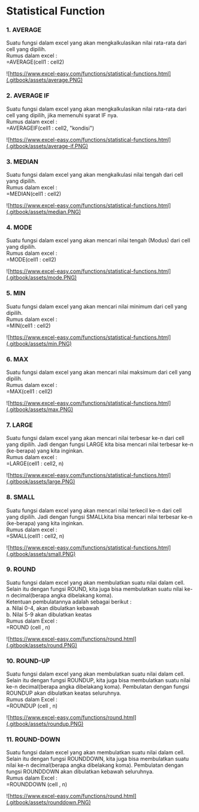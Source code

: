 # Statistical Function

### 1. AVERAGE

Suatu fungsi dalam excel yang akan mengkalkulasikan nilai rata-rata dari cell yang dipilih.  
Rumus dalam excel :   
=AVERAGE\(cell1 : cell2\)

![https://www.excel-easy.com/functions/statistical-functions.html](.gitbook/assets/average.PNG)

### 2. AVERAGE IF

Suatu fungsi dalam excel yang akan mengkalkulasikan nilai rata-rata dari cell yang dipilih, jika memenuhi syarat IF nya.  
Rumus dalam excel :   
=AVERAGEIF\(cell1 : cell2, "kondisi"\)

![https://www.excel-easy.com/functions/statistical-functions.html](.gitbook/assets/average-if.PNG)

### 3. MEDIAN

Suatu fungsi dalam excel yang akan mengkalkulasi nilai tengah dari cell yang dipilih.  
Rumus dalam excel :   
=MEDIAN\(cell1 : cell2\)

![https://www.excel-easy.com/functions/statistical-functions.html](.gitbook/assets/median.PNG)

### 4. MODE

Suatu fungsi dalam excel yang akan mencari nilai tengah \(Modus\) dari cell yang dipilih.  
Rumus dalam excel :   
=MODE\(cell1 : cell2\)

![https://www.excel-easy.com/functions/statistical-functions.html](.gitbook/assets/mode.PNG)

### 5. MIN

Suatu fungsi dalam excel yang akan mencari nilai minimum dari  cell yang dipilih.  
Rumus dalam excel :   
=MIN\(cell1 : cell2\)

![https://www.excel-easy.com/functions/statistical-functions.html](.gitbook/assets/min.PNG)

### 6. MAX

Suatu fungsi dalam excel yang akan mencari nilai maksimum dari  cell yang dipilih.  
Rumus dalam excel :   
=MAX\(cell1 : cell2\)

![https://www.excel-easy.com/functions/statistical-functions.html](.gitbook/assets/max.PNG)

### 7. LARGE

Suatu fungsi dalam excel yang akan mencari nilai terbesar ke-n dari  cell yang dipilih. Jadi dengan fungsi LARGE kita bisa mencari nilai terbesar ke-n \(ke-berapa\) yang kita inginkan.  
Rumus dalam excel :   
=LARGE\(cell1 : cell2, n\)

![https://www.excel-easy.com/functions/statistical-functions.html](.gitbook/assets/large.PNG)

### 8. SMALL

Suatu fungsi dalam excel yang akan mencari nilai terkecil ke-n dari  cell yang dipilih. Jadi dengan fungsi SMALLkita bisa mencari nilai terbesar ke-n \(ke-berapa\) yang kita inginkan.  
Rumus dalam excel :   
=SMALL\(cell1 : cell2, n\)

![https://www.excel-easy.com/functions/statistical-functions.html](.gitbook/assets/small.PNG)

### 9. ROUND

Suatu fungsi dalam excel yang akan membulatkan suatu nilai dalam cell. Selain itu dengan fungsi ROUND, kita juga bisa membulatkan suatu nilai ke-n decimal\(berapa angka dibelakang koma\).  
 Ketentuan pembulatannya adalah sebagai berikut :  
a. Nilai 0-4, akan dibulatkan kebawah  
b. Nilai 5-9 akan dibulatkan keatas  
Rumus dalam Excel :  
=ROUND \(cell , n\)

![https://www.excel-easy.com/functions/round.html](.gitbook/assets/round.PNG)

### 10. ROUND-UP

Suatu fungsi dalam excel yang akan membulatkan suatu nilai dalam cell. Selain itu dengan fungsi ROUNDUP, kita juga bisa membulatkan suatu nilai ke-n decimal\(berapa angka dibelakang koma\). Pembulatan dengan fungsi ROUNDUP akan dibulatkan keatas seluruhnya.  
Rumus dalam Excel :  
=ROUNDUP \(cell , n\)

![https://www.excel-easy.com/functions/round.html](.gitbook/assets/roundup.PNG)

### 11. ROUND-DOWN

Suatu fungsi dalam excel yang akan membulatkan suatu nilai dalam cell. Selain itu dengan fungsi ROUNDDOWN, kita juga bisa membulatkan suatu nilai ke-n decimal\(berapa angka dibelakang koma\). Pembulatan dengan fungsi ROUNDDOWN akan dibulatkan kebawah seluruhnya.  
Rumus dalam Excel :  
=ROUNDDOWN \(cell , n\)

![https://www.excel-easy.com/functions/round.html](.gitbook/assets/rounddown.PNG)



